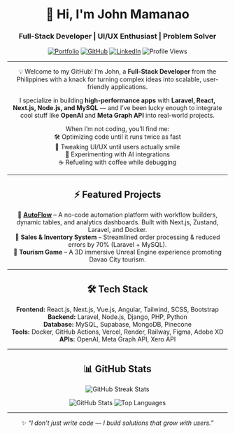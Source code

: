 <div align="center">

# 👋 Hi, I'm John Mamanao  
### Full-Stack Developer | UI/UX Enthusiast | Problem Solver  

[![Portfolio](https://img.shields.io/badge/Portfolio-www.johnmamanao.com-purple)](https://www.johnmamanao.com)
[![GitHub](https://img.shields.io/badge/GitHub-BeastNectus-black)](https://github.com/BeastNectus)
[![LinkedIn](https://img.shields.io/badge/LinkedIn-Connect-blue)](https://www.linkedin.com/in/john-mamanao/)
![Profile Views](https://komarev.com/ghpvc/?username=BeastNectus&color=blueviolet)

---

💡 Welcome to my GitHub! I’m John, a **Full-Stack Developer** from the Philippines with a knack for turning complex ideas into scalable, user-friendly applications.  

I specialize in building **high-performance apps** with **Laravel, React, Next.js, Node.js, and MySQL** — and I’ve been lucky enough to integrate cool stuff like **OpenAI** and **Meta Graph API** into real-world projects.  

When I’m not coding, you’ll find me:  
🛠 Optimizing code until it runs twice as fast  
🎨 Tweaking UI/UX until users actually smile  
🤖 Experimenting with AI integrations  
☕ Refueling with coffee while debugging  

---

## ⚡ Featured Projects
🔹 **[AutoFlow](https://www.johnmamanao.com/projects/autoflow)** – A no-code automation platform with workflow builders, dynamic tables, and analytics dashboards. Built with Next.js, Zustand, Laravel, and Docker.  
🔹 **Sales & Inventory System** – Streamlined order processing & reduced errors by 70% (Laravel + MySQL).  
🔹 **Tourism Game** – A 3D immersive Unreal Engine experience promoting Davao City tourism.  

---

## 🛠 Tech Stack
**Frontend:** React.js, Next.js, Vue.js, Angular, Tailwind, SCSS, Bootstrap  
**Backend:** Laravel, Node.js, Django, PHP, Python  
**Database:** MySQL, Supabase, MongoDB, Pinecone  
**Tools:** Docker, GitHub Actions, Vercel, Render, Railway, Figma, Adobe XD  
**APIs:** OpenAI, Meta Graph API, Xero API  

---

## 📊 GitHub Stats

<p align="center">
  <img src="https://github-readme-streak-stats.herokuapp.com/?user=BeastNectus&theme=radical&hide_border=false" alt="GitHub Streak Stats" />
</p>

<p align="center">
  <img src="https://github-readme-stats.vercel.app/api?username=BeastNectus&show_icons=true&theme=radical" alt="GitHub Stats" />
  <img src="https://github-readme-stats.vercel.app/api/top-langs/?username=BeastNectus&layout=compact&theme=radical" alt="Top Languages" />
</p>

---

✨ *“I don’t just write code — I build solutions that grow with users.”*  

</div>
